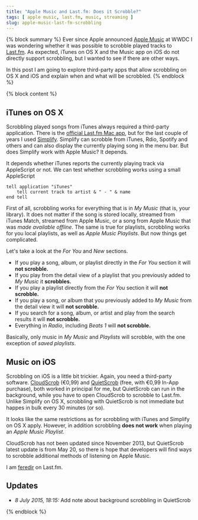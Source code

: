 ```yaml
---
title: "Apple Music and Last.fm: Does it Scrobble?"
tags: [ apple music, last.fm, music, streaming ]
slug: apple-music-last-fm-scrobbling
---
```

{% block summary %}
Ever since Apple announced [Apple Music](https://www.apple.com/music/) at WWDC I was wondering whether it was possible to scrobble played tracks to [Last.fm](http://last.fm). As expected, iTunes on OS X and the Music app on iOS do not directly support scrobbling, but I wanted to see if there are other ways.

In this post I am going to explore third-party apps that allow scrobbling on OS X and iOS and explain when and what will be scrobbled.
{% endblock %}

{% block content %}
## iTunes on OS X

Scrobbling played songs from iTunes always required a third-party application. There is the [official Last.fm Mac app](http://www.last.fm/download), but for the last couple of years I used [Simplify](https://geo.itunes.apple.com/us/app/simplify-for-spotify-rdio/id448003584?mt=12&uo=4&partnerId=11&at=11lSjE). Simplify can scrobble from iTunes, Rdio, Spotify and others and can also display the currently playing song in the menu bar. But does Simplify work with Apple Music? It depends.

It depends whether iTunes reports the currently playing track via AppleScript or not. We can test whether scrobbling works using a small AppleScript

``` applescript
tell application "iTunes"
    tell current track to artist & " - " & name
end tell
```

First of all, scrobbling works for everything that is in *My Music* (that is, your library). It does not matter if the song is stored locally, streamed from iTunes Match, streamed from Apple Music, or a song from Apple Music that was *made available offline*. The same is true for playlists, scrobbling works for you local playlists, as well as *Apple Music Playlists*. But now things get complicated.

Let's take a look at the *For You* and *New* sections.

- If you play a song, album, or playlist directly in the *For You* section it will **not scrobble.**
- If you play from the detail view of a playlist that you previously added to *My Music* it **scrobbles.**
- If you play a playlist directly from the *For You* section it will **not scrobble.**
- If you play a song, or album that you previously added to *My Music* from the detail view it will **not scrobble.**
- If you search for a song, album, or artist and play from the search results it will **not scrobble.**
- Everything in *Radio*, including *Beats 1* will **not scrobble.**

Basically, only music in *My Music* and *Playlists* will scrobble, with the one exception of *saved playlists*.

## Music on iOS

Scrobbling on iOS is a little bit trickier. Again, you need a third-party software. [CloudScrob](https://geo.itunes.apple.com/us/app/cloudscrob-for-last.fm/id467016532?mt=8&uo=4&partnerId=11&at=11lSjE) (€0,99) and [QuietScrob](https://geo.itunes.apple.com/us/app/quietscrob-background-last.fm/id741599377?mt=8&uo=4&partnerId=11&at=11lSjE) (free, with €0,99 In-App purchase), both worked in principal for me, but QuietScrob can run in the background, while you have to open CloudScrob to scrobble to Last.fm. Unlike Simplify on OS X, scrobbling with QuietScrob is not immediate but happes in bulk every 30 minutes (or so).

It looks like the same restrictions as for scrobbling with iTunes and Simplify on OS X apply. However, in addition scrobbling **does not work** when playing an *Apple Music Playlist*.

CloudScrob has not been updated since November 2013, but QuietScrob latest update is from May 20, so there is hope that developers will find ways to scrobble additional methods of listening on Apple Music.

I am [feredir](http://www.last.fm/user/feredir) on Last.fm.

## Updates

- *8 July 2015, 18:15:* Add note about background scrobbling in QuietScrob

{% endblock %}
